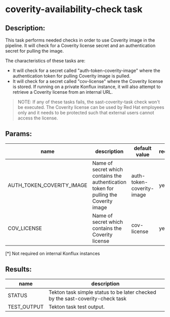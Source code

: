 # coverity-availability-check task

## Description:

This task performs needed checks in order to use Coverity image in the pipeline. It will check for a Coverity license secret and an authentication secret for pulling the image.

The characteristics of these tasks are:

- It will check for a secret called "auth-token-coverity-image" where the authentication token for pulling Coverity image is pulled.
- It will check for a secret called "cov-license" where the Coverity license is stored. If running on a private Konflux instance, it will also attempt to retrieve a Coverity license from an internal URL.

> NOTE: If any of these tasks fails, the sast-coverity-task check won't be executed. The Coverity license can be used by Red Hat employees only and it needs to be protected such that external users cannot access the license.

## Params:

| name                        | description                                                                            | default value              | required |
|-----------------------------|----------------------------------------------------------------------------------------|----------------------------|----------|
| AUTH_TOKEN_COVERITY_IMAGE   | Name of secret which contains the authentication token for pulling the Coverity image  | auth-token-coverity-image  | yes      |
| COV_LICENSE                 | Name of secret which contains the Coverity license                                     | cov-license                | yes*     |

[*] Not required on internal Konflux instances

## Results:

| name        | description                                                                       |
|-------------|-----------------------------------------------------------------------------------|
| STATUS      | Tekton task simple status to be later checked by the sast-coverity-check task     |
| TEST_OUTPUT | Tekton task test output.                                                          |
